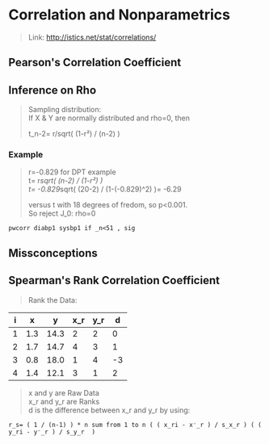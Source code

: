 # Correlation and Nonparametrics #
> Link: http://istics.net/stat/correlations/


## Pearson's Correlation Coefficient ##
## Inference on Rho  ##
> Sampling distribution:  
> If X & Y are normally distributed and rho=0, then  
>  
> t_n-2= r/sqrt( (1-r²) / (n-2) )  

### Example ###
> r=-0.829 for DPT example  
> t= r*sqrt( (n-2) / (1-r²) )  
> t= -0.829*sqrt( (20-2) / (1-(-0.829)^2) )= -6.29  
>  
> versus t with 18 degrees of fredom, so p<0.001.  
> So reject J_0: rho=0


	pwcorr diabp1 sysbp1 if _n<51 , sig


## Missconceptions ##
## Spearman's Rank Correlation Coefficient ##
> Rank the Data:


 i | x   | y    | x_r  | y_r  | d
-- | --- | ---- | ---- | ---- | --
1  | 1.3 | 14.3 | 2    | 2    | 0
2  | 1.7 | 14.7 | 4    | 3    | 1
3  | 0.8 | 18.0 | 1    | 4    | -3
4  | 1.4 | 12.1 | 3    | 1    | 2

> x and y are Raw Data  
> x_r and y_r are Ranks  
> d is the difference between x_r and y_r by using:

	r_s= ( 1 / (n-1) ) * n sum from 1 to n ( ( x_ri - x⁻_r ) / s_x_r ) ( ( y_ri - y⁻_r ) / s_y_r  )



